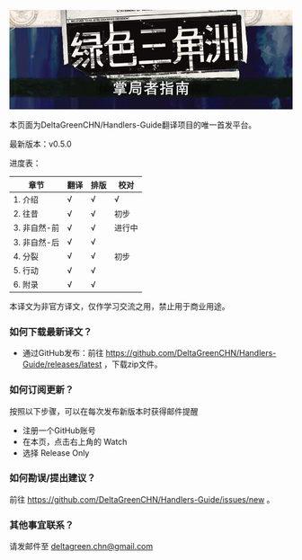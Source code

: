 ![DGAH Logo](/banner.jpg)

本页面为DeltaGreenCHN/Handlers-Guide翻译项目的唯一首发平台。

最新版本：v0.5.0

进度表：

| 章节 | 翻译 | 排版 | 校对 |
|-----|-----|-----|-----|
| 1. 介绍 | √ | √ | √ |
| 2. 往昔 | √ | √ | 初步 |
| 3. 非自然-前 | √ | √ | 进行中 |
| 3. 非自然-后 | √ | √ |  |
| 4. 分裂 | √ | √ | 初步 |
| 5. 行动 | √ | √ |  |
| 6. 附录 | √ | √ |  |

本译文为非官方译文，仅作学习交流之用，禁止用于商业用途。

### 如何下载最新译文？

- 通过GitHub发布：前往 https://github.com/DeltaGreenCHN/Handlers-Guide/releases/latest ，下载zip文件。

### 如何订阅更新？

按照以下步骤，可以在每次发布新版本时获得邮件提醒

* 注册一个GitHub账号
* 在本页，点击右上角的 Watch
* 选择 Release Only

### 如何勘误/提出建议？

前往 https://github.com/DeltaGreenCHN/Handlers-Guide/issues/new 。

### 其他事宜联系？

请发邮件至 deltagreen.chn@gmail.com
